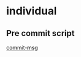 # individual

## Pre commit script

[commit-msg](https://gist.github.com/jayantp-egov/14f55deb344f1648503c6be7e580fa12)